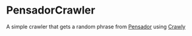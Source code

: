 # PensadorCrawler

A simple crawler that gets a random phrase from [Pensador](https://www.pensador.com) using [Crawly](https://github.com/oltarasenko/crawly)


